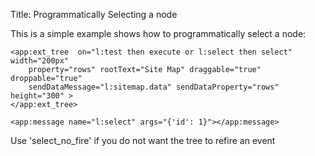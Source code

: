 Title: Programmatically Selecting a node

This is a simple example shows how to programmatically select a node:
	
	<app:ext_tree  on="l:test then execute or l:select then select" width="200px"
		property="rows" rootText="Site Map" draggable="true" droppable="true"
		sendDataMessage="l:sitemap.data" sendDataProperty="rows" height="300" >				
	</app:ext_tree>
	
    <app:message name="l:select" args="{'id': 1}"></app:message>

Use 'select_no_fire' if you do not want the tree to refire an event